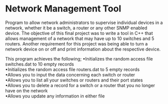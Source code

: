 # Network Management Tool
Program to allow network administrators to supervise individual devices in a network, whether it be a switch, a router or any other SNMP enabled device. The objective of this final project was to write a tool in C++ that allows management of a network that may have up to 10 switches and 5 routers. Another requirement for this project was being able to turn a network device on or off and print information about the respective device. 

This program achieves the following;
•Initializes the random access file switches.dat to 10 empty records  
•Initializes the random access file routers.dat to 5 empty records  
•Allows you to input the data concerning each switch or router  
•Allows you to list all your switches or routers and their port states  
•Allows you to delete a record for a switch or a router that you no longer have on the network  
•Allows you update any information in either file  

